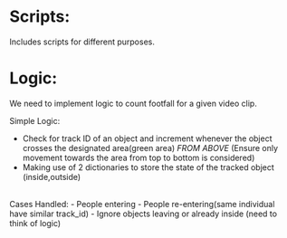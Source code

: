 # Scripts:
Includes scripts for different purposes.

# Logic:
We need to implement logic to count footfall for a given video clip.

Simple Logic:
- Check for track ID of an object and increment whenever the object crosses the designated area(green area) *FROM ABOVE* (Ensure only movement towards the area from top to bottom is considered)
- Making use of 2 dictionaries to store the state of the tracked object (inside,outside)
<br />
Cases Handled:
- People entering
- People re-entering(same individual have similar track_id)
- Ignore objects leaving or already inside (need to think of logic)
